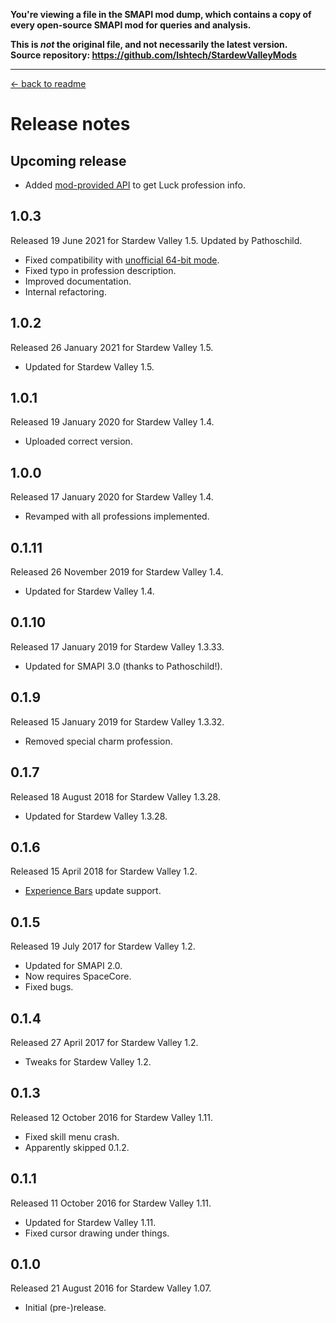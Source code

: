 **You're viewing a file in the SMAPI mod dump, which contains a copy of every open-source SMAPI mod
for queries and analysis.**

**This is _not_ the original file, and not necessarily the latest version.**  
**Source repository: https://github.com/lshtech/StardewValleyMods**

----

﻿[← back to readme](README.md)

# Release notes
## Upcoming release
* Added [mod-provided API](https://stardewvalleywiki.com/Modding:Modder_Guide/APIs/Integrations) to get Luck profession info.

## 1.0.3
Released 19 June 2021 for Stardew Valley 1.5. Updated by Pathoschild.

* Fixed compatibility with [unofficial 64-bit mode](https://stardewvalleywiki.com/Modding:Migrate_to_64-bit_on_Windows).
* Fixed typo in profession description.
* Improved documentation.
* Internal refactoring.

## 1.0.2
Released 26 January 2021 for Stardew Valley 1.5.

* Updated for Stardew Valley 1.5.

## 1.0.1
Released 19 January 2020 for Stardew Valley 1.4.

* Uploaded correct version.

## 1.0.0
Released 17 January 2020 for Stardew Valley 1.4.

* Revamped with all professions implemented.


## 0.1.11
Released 26 November 2019 for Stardew Valley 1.4.

* Updated for Stardew Valley 1.4.

## 0.1.10
Released 17 January 2019 for Stardew Valley 1.3.33.

* Updated for SMAPI 3.0 (thanks to Pathoschild!).

## 0.1.9
Released 15 January 2019 for Stardew Valley 1.3.32.

* Removed special charm profession.

## 0.1.7
Released 18 August 2018 for Stardew Valley 1.3.28.

* Updated for Stardew Valley 1.3.28.

## 0.1.6
Released 15 April 2018 for Stardew Valley 1.2.

* [Experience Bars](https://www.nexusmods.com/stardewvalley/mods/509) update support.

## 0.1.5
Released 19 July 2017 for Stardew Valley 1.2.

* Updated for SMAPI 2.0.
* Now requires SpaceCore.
* Fixed bugs.

## 0.1.4
Released 27 April 2017 for Stardew Valley 1.2.

* Tweaks for Stardew Valley 1.2.


## 0.1.3
Released 12 October 2016 for Stardew Valley 1.11.

* Fixed skill menu crash.
* Apparently skipped 0.1.2.

## 0.1.1
Released 11 October 2016 for Stardew Valley 1.11.

* Updated for Stardew Valley 1.11.
* Fixed cursor drawing under things.

## 0.1.0
Released 21 August 2016 for Stardew Valley 1.07.

* Initial (pre-)release.
